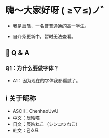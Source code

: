 # 嗨～大家好呀 ( ≥▽≤)ノ゛

* 我是辰皓，一名普普通通的高一学生。

* 自介条更新中，暂时无法查看。

## 🤔 Q & A

### Q1：为什么要做字体？

* A1：因为现在的字体我都看腻了。

## ℹ️ 关于昵称

* ASCII：ChenhaoUwU
* 中文：辰皓喵
* 日文：辰皓ねこ（シンコウねこ）
* 韩文：진호묘
